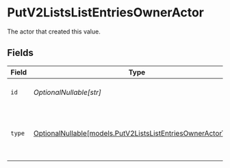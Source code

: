 # PutV2ListsListEntriesOwnerActor

The actor that created this value.


## Fields

| Field                                                                                                            | Type                                                                                                             | Required                                                                                                         | Description                                                                                                      |
| ---------------------------------------------------------------------------------------------------------------- | ---------------------------------------------------------------------------------------------------------------- | ---------------------------------------------------------------------------------------------------------------- | ---------------------------------------------------------------------------------------------------------------- |
| `id`                                                                                                             | *OptionalNullable[str]*                                                                                          | :heavy_minus_sign:                                                                                               | An ID to identify the actor.                                                                                     |
| `type`                                                                                                           | [OptionalNullable[models.PutV2ListsListEntriesOwnerActorType]](../models/putv2listslistentriesowneractortype.md) | :heavy_minus_sign:                                                                                               | The type of actor. [Read more information on actor types here](/docs/actors).                                    |